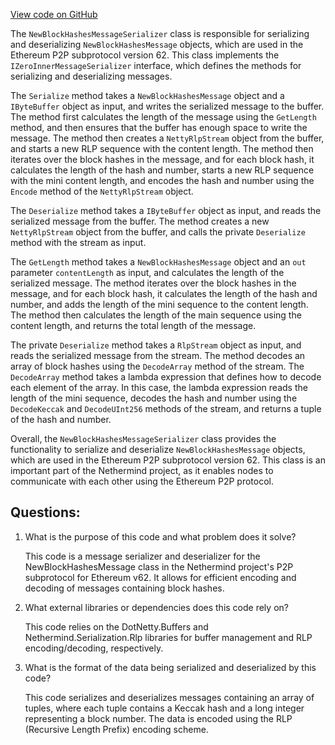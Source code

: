 [View code on GitHub](https://github.com/NethermindEth/nethermind/src/Nethermind/Nethermind.Network/P2P/Subprotocols/Eth/V62/Messages/NewBlockHashesMessageSerializer.cs)

The `NewBlockHashesMessageSerializer` class is responsible for serializing and deserializing `NewBlockHashesMessage` objects, which are used in the Ethereum P2P subprotocol version 62. This class implements the `IZeroInnerMessageSerializer` interface, which defines the methods for serializing and deserializing messages.

The `Serialize` method takes a `NewBlockHashesMessage` object and a `IByteBuffer` object as input, and writes the serialized message to the buffer. The method first calculates the length of the message using the `GetLength` method, and then ensures that the buffer has enough space to write the message. The method then creates a `NettyRlpStream` object from the buffer, and starts a new RLP sequence with the content length. The method then iterates over the block hashes in the message, and for each block hash, it calculates the length of the hash and number, starts a new RLP sequence with the mini content length, and encodes the hash and number using the `Encode` method of the `NettyRlpStream` object.

The `Deserialize` method takes a `IByteBuffer` object as input, and reads the serialized message from the buffer. The method creates a new `NettyRlpStream` object from the buffer, and calls the private `Deserialize` method with the stream as input.

The `GetLength` method takes a `NewBlockHashesMessage` object and an `out` parameter `contentLength` as input, and calculates the length of the serialized message. The method iterates over the block hashes in the message, and for each block hash, it calculates the length of the hash and number, and adds the length of the mini sequence to the content length. The method then calculates the length of the main sequence using the content length, and returns the total length of the message.

The private `Deserialize` method takes a `RlpStream` object as input, and reads the serialized message from the stream. The method decodes an array of block hashes using the `DecodeArray` method of the stream. The `DecodeArray` method takes a lambda expression that defines how to decode each element of the array. In this case, the lambda expression reads the length of the mini sequence, decodes the hash and number using the `DecodeKeccak` and `DecodeUInt256` methods of the stream, and returns a tuple of the hash and number.

Overall, the `NewBlockHashesMessageSerializer` class provides the functionality to serialize and deserialize `NewBlockHashesMessage` objects, which are used in the Ethereum P2P subprotocol version 62. This class is an important part of the Nethermind project, as it enables nodes to communicate with each other using the Ethereum P2P protocol.
## Questions: 
 1. What is the purpose of this code and what problem does it solve?
    
    This code is a message serializer and deserializer for the NewBlockHashesMessage class in the Nethermind project's P2P subprotocol for Ethereum v62. It allows for efficient encoding and decoding of messages containing block hashes.

2. What external libraries or dependencies does this code rely on?
    
    This code relies on the DotNetty.Buffers and Nethermind.Serialization.Rlp libraries for buffer management and RLP encoding/decoding, respectively.

3. What is the format of the data being serialized and deserialized by this code?
    
    This code serializes and deserializes messages containing an array of tuples, where each tuple contains a Keccak hash and a long integer representing a block number. The data is encoded using the RLP (Recursive Length Prefix) encoding scheme.